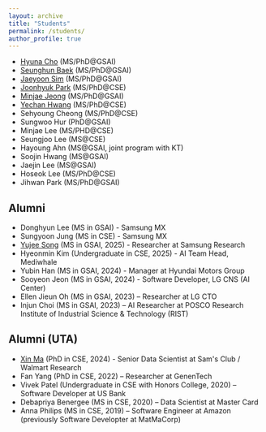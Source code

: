 ```yaml
---
layout: archive
title: "Students"
permalink: /students/
author_profile: true
---
```


* [Hyuna Cho](http://sites.google.com/view/hyunacho "Hyuna Cho") (MS/PhD@GSAI)
* [Seunghun Baek](https://habaek4.github.io/ "Seunghun Baek") (MS/PhD@GSAI)
* [Jaeyoon Sim](https://jaeyoonssim.github.io "Jaeyoon Sim") (MS/PhD@GSAI)
* [Joonhyuk Park](https://pjh1023.github.io/ "Joonhyuk Park") (MS/PhD@CSE)
* [Minjae Jeong](https://minjaetidtid.github.io/ "Tidtid") (MS/PhD@GSAI)
* [Yechan Hwang](https://yechan99.github.io "Yechan Hwang")  (MS/PhD@CSE)
* Sehyoung Cheong (MS/PhD@CSE)
* Sungwoo Hur (PhD@GSAI)
* Minjae Lee (MS/PHD@CSE)
* Seungjoo Lee (MS@CSE)
* Hayoung Ahn (MS@GSAI, joint program with KT)
* Soojin Hwang (MS@GSAI)
* Jaejin Lee (MS@GSAI)
* Hoseok Lee (MS/PhD@CSE) 
* Jihwan Park (MS/PhD@GSAI)

Alumni
----
* Donghyun Lee (MS in GSAI) - Samsung MX
* Sungyoon Jung (MS in CSE) - Samsung MX
* [Yujee Song](https://jardindelsol.github.io "Yujee Song") (MS in GSAI, 2025) - Researcher at Samsung Research
* Hyeonmin Kim (Undergraduate in CSE, 2025) - AI Team Head, Mediwhale
* Yubin Han (MS in GSAI, 2024) - Manager at Hyundai Motors Group
* Sooyeon Jeon (MS in GSAI, 2024) - Software Developer, LG CNS (AI Center)
* Ellen Jieun Oh (MS in GSAI, 2023) – Researcher at LG CTO
* Injun Choi (MS in GSAI, 2023) – AI Researcher at POSCO Research Institute of Industrial Science & Technology (RIST)

Alumni (UTA)
----
* [Xin Ma](https://xma24.github.io/xma/ "Xin Ma") (PhD in CSE, 2024) - Senior Data Scientist at Sam's Club / Walmart Research
* Fan Yang (PhD in CSE, 2022) – Researcher at GenenTech
* Vivek Patel (Undergraduate in CSE with Honors College, 2020) – Software Developer at US Bank
* Debapriya Benergee (MS in CSE, 2020) – Data Scientist at Master Card
* Anna Philips (MS in CSE, 2019) – Software Engineer at Amazon (previously Software Developter at MatMaCorp)
